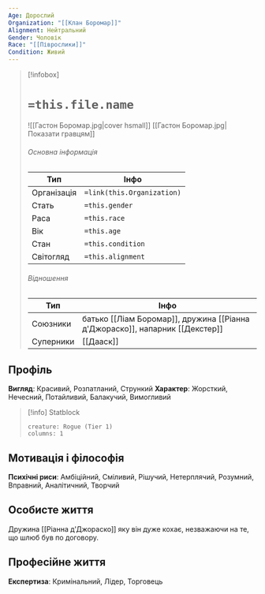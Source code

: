 ```yaml
---
Age: Дорослий
Organization: "[[Клан Боромар]]"
Alignment: Нейтральний
Gender: Чоловік
Race: "[[Піврослики]]"
Condition: Живий
---
```

> [!infobox]
> # `=this.file.name`
> ![[Гастон Боромар.jpg|cover hsmall]]
> [[Гастон Боромар.jpg|Показати гравцям]]
> ###### Основна інформація
> Тип | Інфо |
> ---|---|
> Організація | `=link(this.Organization)` |
> Стать | `=this.gender` |
> Раса | `=this.race` |
> Вік | `=this.age` |
> Стан | `=this.condition` |
> Світогляд | `=this.alignment` |
> ###### Відношення
> Тип | Інфо |
> ---|---|
> Союзники | батько [[Ліам Боромар]], дружина [[Ріанна д'Джораско]], напарник [[Декстер]] |
> Суперники | [[Дааск]] |

## Профіль
**Вигляд**: Красивий, Розпатланий, Стрункий
**Характер**: Жорсткий, Нечесний, Потайливий, Балакучий, Вимогливий

> [!info] Statblock
> ```statblock
> creature: Rogue (Tier 1)
> columns: 1
> ```

## Мотивація і філософія
**Психічні риси**: Амбіційний, Сміливий, Рішучий, Нетерплячий, Розумний, Вправний, Аналітичний, Творчий
## Особисте життя
Дружина [[Ріанна д'Джораско]] яку він дуже кохає, незважаючи на те, що шлюб був по договору.
## Професійне життя
**Експертиза**: Кримінальний, Лідер, Торговець